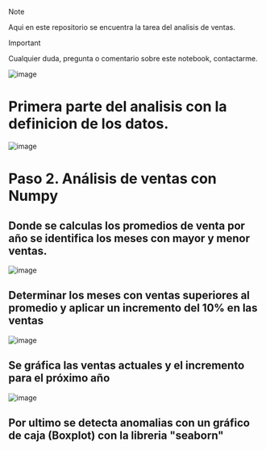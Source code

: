 
> [!NOTE]
> Aqui en este repositorio se encuentra la tarea del analisis de ventas.

> [!Important]
> Cualquier duda, pregunta o comentario sobre este notebook, contactarme.

![image](https://github.com/user-attachments/assets/c5ae4eb7-2025-4bb5-8759-7709518ddd39)
# Primera parte del analisis con la definicion de los datos.

![image](https://github.com/user-attachments/assets/567a3186-3a12-49c0-a9c9-b7784dce60ff)
# Paso 2. Análisis de ventas con Numpy
## Donde se calculas los promedios de venta por año se identifica los meses con mayor y menor ventas.

![image](https://github.com/user-attachments/assets/154ae228-19ea-45cf-b158-44f679691583)
## Determinar los meses con ventas superiores al promedio y aplicar un incremento del 10% en las ventas

![image](https://github.com/user-attachments/assets/1470e7aa-f1f8-41dc-a9d1-4d8a28a79c2c)
## Se gráfica las ventas actuales y el incremento para el próximo año

![image](https://github.com/user-attachments/assets/4499c1ea-a754-4395-a47f-1c74cec3b731)
## Por ultimo se detecta anomalias con un gráfico de caja (Boxplot) con la libreria "seaborn"

